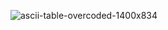 ![ascii-table-overcoded-1400x834](https://user-images.githubusercontent.com/27693622/122989142-62be6000-d39a-11eb-91e1-ddb8729cdc80.jpg)

